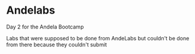 # Andelabs
Day 2 for the Andela Bootcamp

Labs that were supposed to be done from AndeLabs but couldn't be done from there because they couldn't submit

